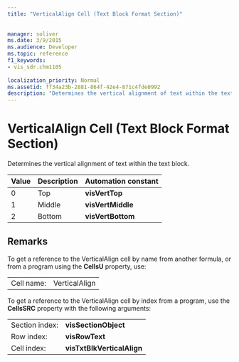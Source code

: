 ```yaml
---
title: "VerticalAlign Cell (Text Block Format Section)"
 
 
manager: soliver
ms.date: 3/9/2015
ms.audience: Developer
ms.topic: reference
f1_keywords:
- vis_sdr.chm1105
 
localization_priority: Normal
ms.assetid: ff34a23b-2881-864f-42e4-871c4fde0992
description: "Determines the vertical alignment of text within the text block."
---
```


# VerticalAlign Cell (Text Block Format Section)

Determines the vertical alignment of text within the text block.
  
|**Value**|**Description**|**Automation constant**|
|:-----|:-----|:-----|
| 0  <br/> | Top  <br/> |**visVertTop** <br/> |
| 1  <br/> | Middle  <br/> |**visVertMiddle** <br/> |
| 2  <br/> | Bottom  <br/> |**visVertBottom** <br/> |
   
## Remarks

To get a reference to the VerticalAlign cell by name from another formula, or from a program using the **CellsU** property, use: 
  
|||
|:-----|:-----|
| Cell name:  <br/> | VerticalAlign  <br/> |
   
To get a reference to the VerticalAlign cell by index from a program, use the **CellsSRC** property with the following arguments: 
  
|||
|:-----|:-----|
| Section index:  <br/> |**visSectionObject** <br/> |
| Row index:  <br/> |**visRowText** <br/> |
| Cell index:  <br/> |**visTxtBlkVerticalAlign** <br/> |
   

